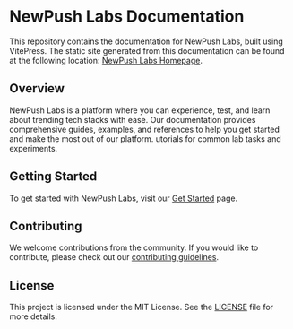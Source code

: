 # NewPush Labs Documentation

This repository contains the documentation for NewPush Labs, built using VitePress. The static site generated from this documentation can be found at the following location: [NewPush Labs Homepage](https://labs.newpush.com/).

## Overview

NewPush Labs is a platform where you can experience, test, and learn about trending tech stacks with ease. Our documentation provides comprehensive guides, examples, and references to help you get started and make the most out of our platform.
utorials for common lab tasks and experiments.

## Getting Started

To get started with NewPush Labs, visit our [Get Started](https://labs.newpush.com/get-started) page.

## Contributing

We welcome contributions from the community. If you would like to contribute, please check out our [contributing guidelines](https://github.com/newpush-labs/newpush-labs/blob/main/CONTRIBUTING.md).

## License

This project is licensed under the MIT License. See the [LICENSE](https://github.com/newpush-labs/newpush-labs/blob/main/LICENSE) file for more details.
